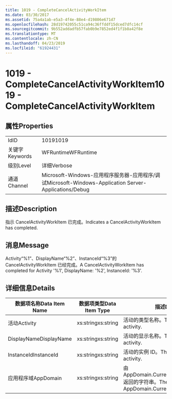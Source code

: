```yaml
---
title: 1019 - CompleteCancelActivityWorkItem
ms.date: 03/30/2017
ms.assetid: 75a4a1ab-e5a3-4f4e-88e4-d19806e671d7
ms.openlocfilehash: 28d19742055c51ca94c36ffddf15dced7dfc14cf
ms.sourcegitcommit: 9b552addadfb57fab0b9e7852ed4f1f1b8a42f8e
ms.translationtype: MT
ms.contentlocale: zh-CN
ms.lasthandoff: 04/23/2019
ms.locfileid: "61924431"
---
```

# <a name="1019---completecancelactivityworkitem"></a><span data-ttu-id="ab625-102">1019 - CompleteCancelActivityWorkItem</span><span class="sxs-lookup"><span data-stu-id="ab625-102">1019 - CompleteCancelActivityWorkItem</span></span>
## <a name="properties"></a><span data-ttu-id="ab625-103">属性</span><span class="sxs-lookup"><span data-stu-id="ab625-103">Properties</span></span>  
  
|||  
|-|-|  
|<span data-ttu-id="ab625-104">Id</span><span class="sxs-lookup"><span data-stu-id="ab625-104">ID</span></span>|<span data-ttu-id="ab625-105">1019</span><span class="sxs-lookup"><span data-stu-id="ab625-105">1019</span></span>|  
|<span data-ttu-id="ab625-106">关键字</span><span class="sxs-lookup"><span data-stu-id="ab625-106">Keywords</span></span>|<span data-ttu-id="ab625-107">WFRuntime</span><span class="sxs-lookup"><span data-stu-id="ab625-107">WFRuntime</span></span>|  
|<span data-ttu-id="ab625-108">级别</span><span class="sxs-lookup"><span data-stu-id="ab625-108">Level</span></span>|<span data-ttu-id="ab625-109">详细</span><span class="sxs-lookup"><span data-stu-id="ab625-109">Verbose</span></span>|  
|<span data-ttu-id="ab625-110">通道</span><span class="sxs-lookup"><span data-stu-id="ab625-110">Channel</span></span>|<span data-ttu-id="ab625-111">Microsoft-Windows-应用程序服务器-应用程序/调试</span><span class="sxs-lookup"><span data-stu-id="ab625-111">Microsoft-Windows-Application Server-Applications/Debug</span></span>|  
  
## <a name="description"></a><span data-ttu-id="ab625-112">描述</span><span class="sxs-lookup"><span data-stu-id="ab625-112">Description</span></span>  
 <span data-ttu-id="ab625-113">指示 CancelActivityWorkItem 已完成。</span><span class="sxs-lookup"><span data-stu-id="ab625-113">Indicates a CancelActivityWorkItem has completed.</span></span>  
  
## <a name="message"></a><span data-ttu-id="ab625-114">消息</span><span class="sxs-lookup"><span data-stu-id="ab625-114">Message</span></span>  
 <span data-ttu-id="ab625-115">Activity“%1”、DisplayName“%2”、InstanceId“%3”的 CancelActivityWorkItem 已经完成。</span><span class="sxs-lookup"><span data-stu-id="ab625-115">A CancelActivityWorkItem has completed for Activity '%1', DisplayName: '%2', InstanceId: '%3'.</span></span>  
  
## <a name="details"></a><span data-ttu-id="ab625-116">详细信息</span><span class="sxs-lookup"><span data-stu-id="ab625-116">Details</span></span>  
  
|<span data-ttu-id="ab625-117">数据项名称</span><span class="sxs-lookup"><span data-stu-id="ab625-117">Data Item Name</span></span>|<span data-ttu-id="ab625-118">数据项类型</span><span class="sxs-lookup"><span data-stu-id="ab625-118">Data Item Type</span></span>|<span data-ttu-id="ab625-119">描述</span><span class="sxs-lookup"><span data-stu-id="ab625-119">Description</span></span>|  
|--------------------|--------------------|-----------------|  
|<span data-ttu-id="ab625-120">活动</span><span class="sxs-lookup"><span data-stu-id="ab625-120">Activity</span></span>|<span data-ttu-id="ab625-121">xs:string</span><span class="sxs-lookup"><span data-stu-id="ab625-121">xs:string</span></span>|<span data-ttu-id="ab625-122">活动的类型名称。</span><span class="sxs-lookup"><span data-stu-id="ab625-122">The type name of the activity.</span></span>|  
|<span data-ttu-id="ab625-123">DisplayName</span><span class="sxs-lookup"><span data-stu-id="ab625-123">DisplayName</span></span>|<span data-ttu-id="ab625-124">xs:string</span><span class="sxs-lookup"><span data-stu-id="ab625-124">xs:string</span></span>|<span data-ttu-id="ab625-125">活动的显示名称。</span><span class="sxs-lookup"><span data-stu-id="ab625-125">The display name of the activity.</span></span>|  
|<span data-ttu-id="ab625-126">InstanceId</span><span class="sxs-lookup"><span data-stu-id="ab625-126">InstanceId</span></span>|<span data-ttu-id="ab625-127">xs:string</span><span class="sxs-lookup"><span data-stu-id="ab625-127">xs:string</span></span>|<span data-ttu-id="ab625-128">活动的实例 ID。</span><span class="sxs-lookup"><span data-stu-id="ab625-128">The instance id of the activity.</span></span>|  
|<span data-ttu-id="ab625-129">应用程序域</span><span class="sxs-lookup"><span data-stu-id="ab625-129">AppDomain</span></span>|<span data-ttu-id="ab625-130">xs:string</span><span class="sxs-lookup"><span data-stu-id="ab625-130">xs:string</span></span>|<span data-ttu-id="ab625-131">由 AppDomain.CurrentDomain.FriendlyName 返回的字符串。</span><span class="sxs-lookup"><span data-stu-id="ab625-131">The string returned by AppDomain.CurrentDomain.FriendlyName.</span></span>|
